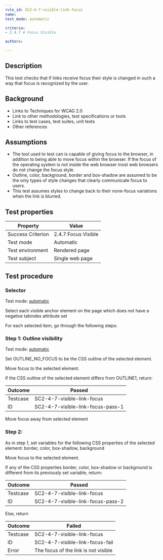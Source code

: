 ```yaml
---
rule_id: SC2-4-7-visible-link-focus 
name: 
test_mode: automatic

criteria:
- 2.4.7 # Focus Visible

authors:

---
```


## Description

This test checks that if links receive focus their style is changed in such a way that focus is recognized by the user.

## Background

- Links to Techniques for WCAG 2.0
- Link to other methodologies, test specifications or tools
- Links to test cases, test suites, unit tests
- Other references

## Assumptions

- The tool used to test can is capable of giving focus to the browser, in addition to being able to move focus within the browser. If the focus of the operating system is not inside the web browser most web browsers do not change the focus style.
- Outline, color, background, border and box-shadow are assumed to be the only types of style changes that clearly communicate focus to users.
- This test assumes styles to change back to their none-focus variations when the link is blurred.

## Test properties

| Property          | Value
|-------------------|----
| Success Criterion | 2.4.7 Focus Visible
| Test mode         | Automatic
| Test environment  | Rendered page
| Test subject      | Single web page

## Test procedure

### Selector

Test mode: [automatic][AUTO]

Select each visible anchor element on the page which does not have a negative tabindex attribute set

For each selected item, go through the following steps:

### Step 1: Outline visibility

Test mode: [automatic][AUTO]

Set OUTLINE_NO_FOCUS to be the CSS outline of the selected element.

Move focus to the selected element.

If the CSS outline of the selected element differs from OUTLINE1, return:

| Outcome  | Passed
|----------|-----
| Testcase | SC2-4-7-visible-link-focus
| ID       | SC2-4-7-visible-link-focus-pass-1

Move focus away from selected element

### Step 2:

As in step 1, set variables for the following CSS properties of the selected element: border, color, box-shadow, background

Move focus to the selected element.

If any of the CSS properties border, color, box-shadow or background is different from its previously set variable, return:

| Outcome  | Passed
|----------|-----
| Testcase | SC2-4-7-visible-link-focus
| ID       | SC2-4-7-visible-link-focus-pass-2

Else, return

| Outcome  | Failed
|----------|-----
| Testcase | SC2-4-7-visible-link-focus
| ID       | SC2-4-7-visible-link-focus-fail
| Error    | The focus of the link is not visible

[AUTO]: ../pages/test-modes.html#automatic
[MANUAL]: ../pages/test-modes.html#manual